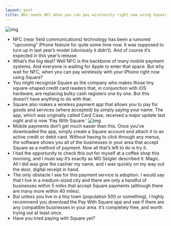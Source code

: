 ```yaml
---
layout: post
title: Who needs NFC when you can pay wirelessly right now using Square?
---
```

![img](http://media.idownloadblog.com/wp-content/uploads/2012/03/square-app-1.jpg)
* NFC (near field communications) technology has been a rumored “upcoming” iPhone feature for quite some time now. It was supposed to turn up in last year’s model (obviously it didn’t). And of course it’s expected in this year’s release.
* What’s the big deal? Well NFC is the backbone of many mobile payment systems. And everyone is waiting for Apple to enter that space. But why wait for NFC, when you can pay wirelessly with your iPhone right now using Square?
* You might recognize Square as the company who makes those tiny square-shaped credit card readers that, in conjunction with iOS hardware, are replacing bulky cash registers one by one. But this doesn’t have anything to do with that.
* Square also makes a wireless payment app that allows you to pay for goods and services (where accepted) by simply saying your name. The app, which was originally called Card Case, received a major update last night and is now ‘Pay With Square.’
![img](http://media.idownloadblog.com/wp-content/uploads/2012/03/square-app-2.jpg)
* Mobile payments don’t get much easier than this. Once you’ve downloaded the app, simply create a Square account and attach it to an active credit or debit card. Without having to click through any menus, the software shows you all of the businesses in your area that accept Square as a method of payment. Now all that’s left to do is try it.
* I had the opportunity to check this out for myself at a coffee shop this morning, and I must say it’s exactly as MG Seigler described it: Magic. All I did was give the cashier my name, and I was quickly on my way out the door, digital receipt in hand.
* The only obstacle I see for this payment service is adoption. I would say that I live in a medium-sized city and there are only a handful of businesses within 5 miles that accept Square payments (although there are many more within 40 miles).
* But unless you live in a tiny town (population 500 or something), I highly recommend you download the Pay With Square app and see if there are any compatible businesses in your area. It’s completely free, and worth trying out at least once.
* Have you tried paying with Square yet?


